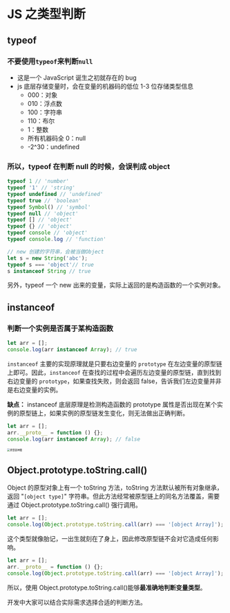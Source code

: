 # JS 之类型判断

## typeof

### 不要使用`typeof`来判断`null`

- 这是一个 JavaScript 诞生之初就存在的 bug
- js 底层存储变量时，会在变量的机器码的低位 1-3 位存储类型信息
  - 000：对象
  - 010：浮点数
  - 100：字符串
  - 110：布尔
  - 1：整数
  - 所有机器码全 0：null
  - -2^30：undefined

### 所以，typeof 在判断 null 的时候，会误判成 object

```JavaScript
typeof 1 // 'number'
typeof '1' // 'string'
typeof undefined // 'undefined'
typeof true // 'boolean'
typeof Symbol() // 'symbol'
typeof null // 'object'
typeof [] // 'object'
typeof {} // 'object'
typeof console // 'object'
typeof console.log // 'function'

// new 创建的字符串，会被当做Object
let s = new String('abc');
typeof s === 'object'// true
s instanceof String // true
```

另外，typeof 一个 new 出来的变量，实际上返回的是构造函数的一个实例对象。

## instanceof

### 判断一个实例是否属于某构造函数

```javascript
let arr = [];
console.log(arr instanceof Array); // true
```

`instanceof` 主要的实现原理就是只要右边变量的 `prototype` 在左边变量的原型链上即可。因此，`instanceof` 在查找的过程中会遍历左边变量的原型链，直到找到右边变量的 `prototype`，如果查找失败，则会返回 false，告诉我们左边变量并非是右边变量的实例。

**缺点：** instanceof 底层原理是检测构造函数的 prototype 属性是否出现在某个实例的原型链上，如果实例的原型链发生变化，则无法做出正确判断。

```javascript
let arr = [];
arr.__proto__ = function () {};
console.log(arr instanceof Array); // false
```

<img src="https://cdn.jsdelivr.net/gh/ringozzt/myPics@main/jsobj_full.jpg" alt="原型链神图" style="zoom:40%;" />

## Object.prototype.toString.call()

Object 的原型对象上有一个 toString 方法，toString 方法默认被所有对象继承，返回 "`[object type]`" 字符串。但此方法经常被原型链上的同名方法覆盖，需要通过 Object.prototype.toString.call() 强行调用。

```javascript
let arr = [];
console.log(Object.prototype.toString.call(arr) === '[object Array]'); // true
```

这个类型就像胎记，一出生就刻在了身上，因此修改原型链不会对它造成任何影响。

```javascript
let arr = [];
arr.__proto__ = function () {};
console.log(Object.prototype.toString.call(arr) === '[object Array]'); // true
```

所以，使用 Object.prototype.toString.call()能够**最准确地判断变量类型**。

开发中大家可以结合实际需求选择合适的判断方法。
